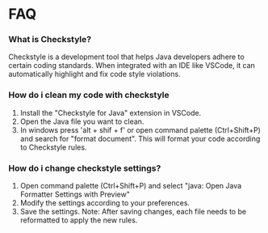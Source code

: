 # FAQ

### What is Checkstyle?

Checkstyle is a development tool that helps Java developers adhere to certain coding standards. When integrated with an IDE like VSCode, it can automatically highlight and fix code style violations.

### How do i clean my code with checkstyle

1. Install the "Checkstyle for Java" extension in VSCode.
2. Open the Java file you want to clean.
3. In windows press 'alt + shif + f' or open command palette (Ctrl+Shift+P) and search for "format document". This will format your code according to Checkstyle rules.

### How do i change checkstyle settings?

1. Open command palette (Ctrl+Shift+P) and select "java: Open Java Formatter Settings with Preview"
2. Modify the settings according to your preferences.
3. Save the settings. Note: After saving changes, each file needs to be reformatted to apply the new rules.
